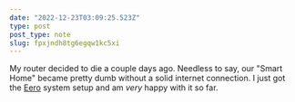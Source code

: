 ```yaml
---
date: "2022-12-23T03:09:25.523Z"
type: post 
post_type: note
slug: fpxjndh8tg6egqw1kc5xi
---
```

My router decided to die a couple days ago.  Needless to say, our "Smart Home" became pretty dumb without a solid internet connection. I just got the [Eero](https://eero.com/) system setup and am _very_ happy with it so far.